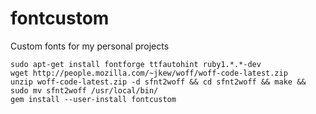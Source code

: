 # fontcustom

Custom fonts for my personal projects

```
sudo apt-get install fontforge ttfautohint ruby1.*.*-dev
wget http://people.mozilla.com/~jkew/woff/woff-code-latest.zip
unzip woff-code-latest.zip -d sfnt2woff && cd sfnt2woff && make && sudo mv sfnt2woff /usr/local/bin/
gem install --user-install fontcustom
```
